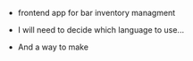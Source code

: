 - frontend app for bar inventory managment

- I will need to decide which language to use...
- And a way to make 